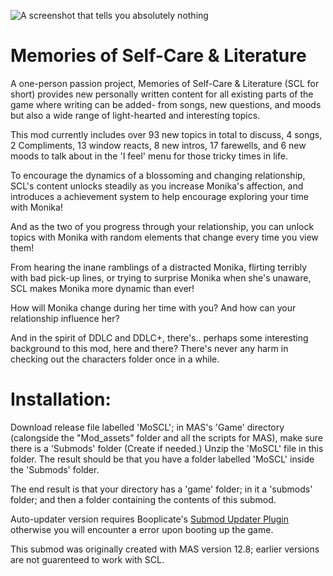 ![A screenshot that tells you absolutely nothing](https://user-images.githubusercontent.com/107741953/265365710-5aa5bbb5-798c-4c34-b3d8-ce2d2e39331f.png)

# Memories of Self-Care & Literature

A one-person passion project, Memories of Self-Care & Literature (SCL for short) provides new personally written content for all existing parts of the game where writing can be added- from songs, new questions, and moods but also a wide range of light-hearted and interesting topics. 

This mod currently includes over 93 new topics in total to discuss, 4 songs, 2 Compliments, 13 window reacts, 8 new intros, 17 farewells, and 6 new moods to talk about in the 'I feel' menu for those tricky times in life.

To encourage the dynamics of a blossoming and changing relationship, SCL's content unlocks steadily as you increase Monika's affection, and introduces a achievement system to help encourage exploring your time with Monika!

And as the two of you progress through your relationship, you can unlock topics with Monika with random elements that change every time you view them!

From hearing the inane ramblings of a distracted Monika, flirting terribly with bad pick-up lines, or trying to surprise Monika when she's unaware, SCL makes Monika more dynamic than ever!

How will Monika change during her time with you? And how can your relationship influence her? 

And in the spirit of DDLC and DDLC+, there's.. perhaps some interesting background to this mod, here and there? There's never any harm in checking out the characters folder once in a while.

# Installation:

Download release file labelled 'MoSCL'; in MAS's 'Game' directory (calongside the "Mod_assets" folder and all the scripts for MAS), make sure there is a 'Submods' folder (Create if needed.) Unzip the 'MoSCL' file in this folder. The result should be that you have a folder labelled 'MoSCL' inside the 'Submods' folder.

The end result is that your directory has a 'game' folder; in it a 'submods' folder; and then a folder containing the contents of this submod.

Auto-updater version requires Booplicate's [Submod Updater Plugin](https://github.com/Booplicate/MAS-Submods-SubmodUpdaterPlugin) otherwise you will encounter a error upon booting up the game.

This submod was originally created with MAS version 12.8; earlier versions are not guarenteed to work with SCL.
